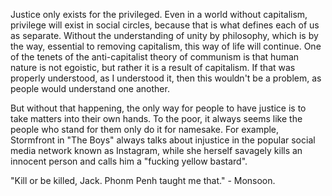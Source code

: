 Justice only exists for the privileged. Even in a world without capitalism, privilege will exist in social circles, because that is what defines each of us as separate. Without the understanding of unity by philosophy, which is by the way, essential to removing capitalism, this way of life will continue. One of the tenets of the anti-capitalist theory of communism is that human nature is not egoistic, but rather it is a result of capitalism. If that was properly understood, as I understood it, then this wouldn't be a problem, as people would understand one another.

But without that happening, the only way for people to have justice is to take matters into their own hands. To the poor, it always seems like the people who stand for them only do it for namesake. For example, Stormfront in "The Boys" always talks about injustice in the popular social media network known as Instagram, while she herself savagely kills an innocent person and calls him a "fucking yellow bastard".

"Kill or be killed, Jack. Phonm Penh taught me that." - Monsoon.
